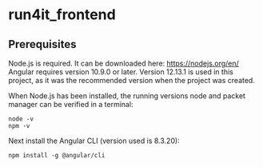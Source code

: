 # run4it_frontend

Prerequisites
---
Node.js is required. It can be downloaded here: https://nodejs.org/en/ 
Angular requires version 10.9.0 or later. Version 12.13.1 is used in this project, as it was the recommended version when the project was created.

When Node.js has been installed, the running versions node and packet manager can be verified in a terminal:

	node -v
	npm -v

Next install the Angular CLI (version used is 8.3.20):

	npm install -g @angular/cli
